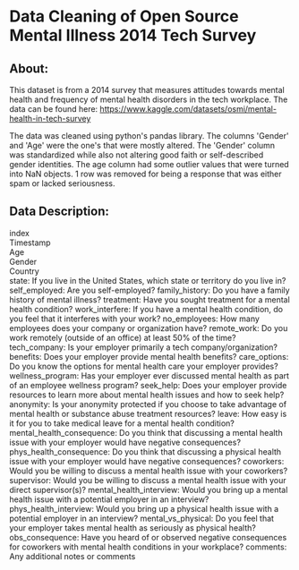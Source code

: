 # Data Cleaning of Open Source Mental Illness 2014 Tech Survey

## About:
This dataset is from a 2014 survey that measures attitudes towards mental health and frequency of mental health disorders in the tech workplace. The data can be found here:
https://www.kaggle.com/datasets/osmi/mental-health-in-tech-survey

The data was cleaned using python's pandas library. The columns 'Gender' and 'Age' were the one's that were mostly altered. The 'Gender' column was standardized while also not altering good faith or self-described gender identities. The age column had some outlier values that were turned into NaN objects. 1 row was removed for being a response that was either spam or lacked seriousness.

## Data Description:
index<br />
Timestamp<br />
Age<br />
Gender<br />
Country<br />
state: If you live in the United States, which state or territory do you live in?
self_employed: Are you self-employed?
family_history: Do you have a family history of mental illness?
treatment: Have you sought treatment for a mental health condition?
work_interfere: If you have a mental health condition, do you feel that it interferes with your work?
no_employees: How many employees does your company or organization have?
remote_work: Do you work remotely (outside of an office) at least 50% of the time?
tech_company: Is your employer primarily a tech company/organization?
benefits: Does your employer provide mental health benefits?
care_options: Do you know the options for mental health care your employer provides?
wellness_program: Has your employer ever discussed mental health as part of an employee wellness program?
seek_help: Does your employer provide resources to learn more about mental health issues and how to seek help?
anonymity: Is your anonymity protected if you choose to take advantage of mental health or substance abuse treatment resources?
leave: How easy is it for you to take medical leave for a mental health condition?
mental_health_consequence: Do you think that discussing a mental health issue with your employer would have negative consequences?
phys_health_consequence: Do you think that discussing a physical health issue with your employer would have negative consequences?
coworkers: Would you be willing to discuss a mental health issue with your coworkers?
supervisor: Would you be willing to discuss a mental health issue with your direct supervisor(s)?
mental_health_interview: Would you bring up a mental health issue with a potential employer in an interview?
phys_health_interview: Would you bring up a physical health issue with a potential employer in an interview?
mental_vs_physical: Do you feel that your employer takes mental health as seriously as physical health?
obs_consequence: Have you heard of or observed negative consequences for coworkers with mental health conditions in your workplace?
comments: Any additional notes or comments
